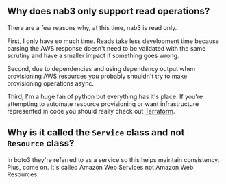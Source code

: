## Why does nab3 only support read operations?
There are a few reasons why, at this time, nab3 is read only.

First, I only have so much time.
Reads take less development time because parsing the AWS response doesn't need to be validated with the same scrutiny 
and have a smaller impact if something goes wrong.

Second, due to dependencies and using dependency output when provisioning AWS resources you probably shouldn't try to make provisioning operations async.

Third, I'm a huge fan of python but everything has it's place. 
If you're attempting to automate resource provisioning or want infrastructure represented in code you should really check out [Terraform](https://registry.terraform.io/providers/hashicorp/aws/latest/docs). 

## Why is it called the `Service` class and not `Resource` class?
In boto3 they're referred to as a service so this helps maintain consistency.
Plus, come on. It's called Amazon Web Services not Amazon Web Resources.

